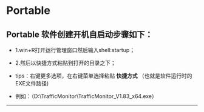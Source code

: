 # Portable

## Portable 软件创建开机自启动步骤如下：

- 1.win+R打开运行管理窗口然后输入shell:startup；

- 2.然后以快捷方式粘贴到打开的目录之下；

- tips：右键更多选项，在右键菜单选择粘贴 **快捷方式** （也就是软件运行时的EXE文件路径)
- 例如：（D:\TrafficMonitor\TrafficMonitor_V1.83_x64.exe）
---

